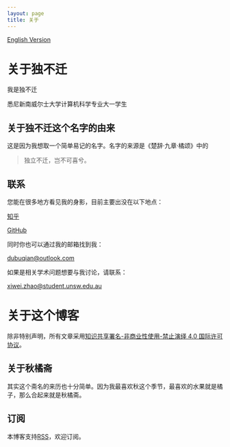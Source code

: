 ```yaml
---
layout: page
title: 关于
---
```


[English Version](/about-en)

# 关于独不迁
我是独不迁

悉尼新南威尔士大学计算机科学专业大一学生

## 关于独不迁这个名字的由来
这是因为我想取一个简单易记的名字。名字的来源是《楚辞·九章·橘颂》中的

> 独立不迁，岂不可喜兮。


## 联系
您能在很多地方看见我的身影，目前主要出没在以下地点：

[知乎](https://www.zhihu.com/people/cleanxd/activities)

[GitHub](https://github.com/dubuqian)

同时你也可以通过我的邮箱找到我：

[dubuqian@outlook.com](mailto:dubuqian@outlook.com)

如果是相关学术问题想要与我讨论，请联系：

[xiwei.zhao@student.unsw.edu.au](mailto:xiwei.zhap@student.unsw.edu.au)

# 关于这个博客
除非特别声明，所有文章采用[知识共享署名-非商业性使用-禁止演绎 4.0 国际许可协议](https://creativecommons.org/licenses/by-nc-nd/4.0/)。

## 关于秋橘斋
其实这个斋名的来历也十分简单。因为我最喜欢秋这个季节，最喜欢的水果就是橘子，那么合起来就是秋橘斋。

## 订阅
本博客支持[RSS](/atom.xml)，欢迎订阅。
